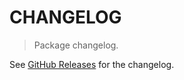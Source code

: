 # CHANGELOG

> Package changelog.

See [GitHub Releases](https://github.com/stdlib-js/random-streams-discrete-uniform/releases) for the changelog.